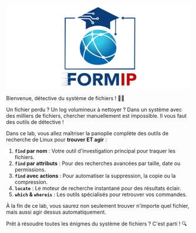 ![Formip](../assets/formip_logo_padded.png)

Bienvenue, détective du système de fichiers ! 🕵️‍♀️

Un fichier perdu ? Un log volumineux à nettoyer ? Dans un système avec des milliers de fichiers, chercher manuellement est impossible. Il vous faut des outils de détective !

Dans ce lab, vous allez maîtriser la panoplie complète des outils de recherche de Linux pour **trouver ET agir** :
1.  **`find` par nom** : Votre outil d'investigation principal pour traquer les fichiers.
2.  **`find` par attributs** : Pour des recherches avancées par taille, date ou permissions.
3.  **`find` avec actions** : Pour automatiser la suppression, la copie ou la compression.
4.  **`locate`** : Le moteur de recherche instantané pour des résultats éclair.
5.  **`which` & `whereis`** : Les outils spécialisés pour retrouver vos commandes.

À la fin de ce lab, vous saurez non seulement trouver n'importe quel fichier, mais aussi agir dessus automatiquement.

Prêt à résoudre toutes les énigmes du système de fichiers ? C'est parti ! 🔍